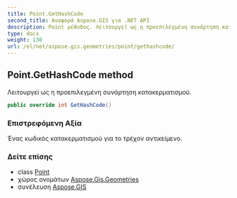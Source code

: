 ```yaml
---
title: Point.GetHashCode
second_title: Αναφορά Aspose.GIS για .NET API
description: Point μέθοδος. Λειτουργεί ως η προεπιλεγμένη συνάρτηση κατακερματισμού.
type: docs
weight: 130
url: /el/net/aspose.gis.geometries/point/gethashcode/
---
```

## Point.GetHashCode method

Λειτουργεί ως η προεπιλεγμένη συνάρτηση κατακερματισμού.

```csharp
public override int GetHashCode()
```

### Επιστρεφόμενη Αξία

Ένας κωδικός κατακερματισμού για το τρέχον αντικείμενο.

### Δείτε επίσης

* class [Point](../)
* χώρος ονομάτων [Aspose.Gis.Geometries](../../point/)
* συνέλευση [Aspose.GIS](../../../)


